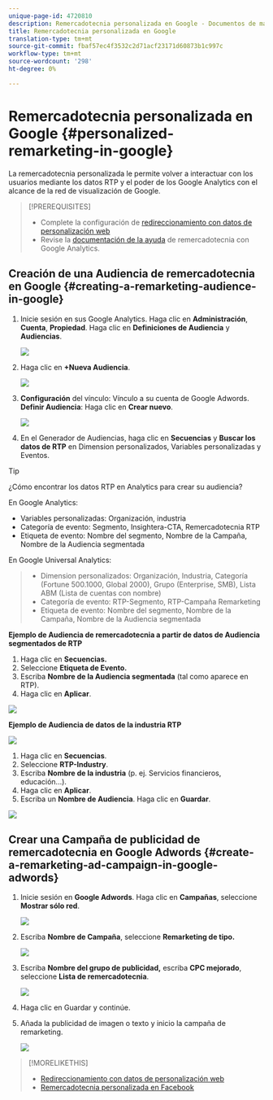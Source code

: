 ```yaml
---
unique-page-id: 4720810
description: Remercadotecnia personalizada en Google - Documentos de marketing - Documentación del producto
title: Remercadotecnia personalizada en Google
translation-type: tm+mt
source-git-commit: fbaf57ec4f3532c2d71acf23171d60873b1c997c
workflow-type: tm+mt
source-wordcount: '298'
ht-degree: 0%

---
```



# Remercadotecnia personalizada en Google {#personalized-remarketing-in-google}

La remercadotecnia personalizada le permite volver a interactuar con los usuarios mediante los datos RTP y el poder de los Google Analytics con el alcance de la red de visualización de Google.

>[!PREREQUISITES]
>
>* Complete la configuración de [redireccionamiento con datos de personalización web](/help/marketo/product-docs/web-personalization/website-retargeting/retargeting-with-web-personalization-data.md)
>* Revise la [documentación de la ayuda](https://support.google.com/analytics/topic/2611283?hl=en&amp;ref_topic=3413645) de remercadotecnia con Google Analytics.


## Creación de una Audiencia de remercadotecnia en Google {#creating-a-remarketing-audience-in-google}

1. Inicie sesión en sus Google Analytics. Haga clic en **Administración**, **Cuenta**, **Propiedad**. Haga clic en **Definiciones de Audiencia** y **Audiencias**.

   ![](assets/remarketing-ga-screenshots.jpg)

1. Haga clic en **+Nueva Audiencia**.

   ![](assets/image2015-1-15-17-3a26-3a40.png)

1. **Configuración** del vínculo: Vínculo a su cuenta de Google Adwords. **Definir Audiencia**: Haga clic en  **Crear nuevo**.

   ![](assets/image2015-1-15-17-3a32-3a4.png)

1. En el Generador de Audiencias, haga clic en **Secuencias** y **Buscar los datos de RTP** en Dimension personalizados, Variables personalizadas y Eventos.

>[!TIP]
>
>¿Cómo encontrar los datos RTP en Analytics para crear su audiencia?
>
>En Google Analytics:
>
>* Variables personalizadas: Organización, industria
>* Categoría de evento: Segmento, Insightera-CTA, Remercadotecnia RTP
>* Etiqueta de evento: Nombre del segmento, Nombre de la Campaña, Nombre de la Audiencia segmentada

>
>
En Google Universal Analytics:
>
>* Dimension personalizados: Organización, Industria, Categoría (Fortune 500.1000, Global 2000), Grupo (Enterprise, SMB), Lista ABM (Lista de cuentas con nombre)
>* Categoría de evento: RTP-Segmento, RTP-Campaña Remarketing
>* Etiqueta de evento: Nombre del segmento, Nombre de la Campaña, Nombre de la Audiencia segmentada


**Ejemplo de Audiencia de remercadotecnia a partir de datos de Audiencia segmentados de RTP**

1. Haga clic en **Secuencias.**
1. Seleccione **Etiqueta de Evento.**
1. Escriba **Nombre de la Audiencia segmentada** (tal como aparece en RTP).
1. Haga clic en **Aplicar**.

![](assets/image2015-2-10-14-3a51-3a43.png)

**Ejemplo de Audiencia de datos de la industria RTP**

![](assets/image2015-1-15-17-3a36-3a5.png)

1. Haga clic en **Secuencias**.
1. Seleccione **RTP-Industry**.
1. Escriba **Nombre de la industria** (p. ej. Servicios financieros, educación...).
1. Haga clic en **Aplicar**.
1. Escriba un **Nombre de Audiencia**. Haga clic en **Guardar**.

![](assets/image2015-1-15-18-3a29-3a16.png)

## Crear una Campaña de publicidad de remercadotecnia en Google Adwords {#create-a-remarketing-ad-campaign-in-google-adwords}

1. Inicie sesión en **Google Adwords**. Haga clic en **Campañas**, seleccione **Mostrar sólo red**.

   ![](assets/image2015-1-15-18-3a31-3a58.png)

1. Escriba **Nombre de Campaña**, seleccione **Remarketing de tipo.**

   ![](assets/image2015-1-15-18-3a35-3a7.png)

1. Escriba **Nombre del grupo de publicidad,** escriba **CPC mejorado**, seleccione **Lista de remercadotecnia**.

   ![](assets/image2015-1-15-18-3a51-3a57.png)

1. Haga clic en Guardar y continúe.
1. Añada la publicidad de imagen o texto y inicio la campaña de remarketing.

   ![](assets/image2015-1-15-18-3a47-3a21.png)

>[!MORELIKETHIS]
>
>* [Redireccionamiento con datos de personalización web](/help/marketo/product-docs/web-personalization/website-retargeting/retargeting-with-web-personalization-data.md)
>* [Remercadotecnia personalizada en Facebook](/help/marketo/product-docs/web-personalization/website-retargeting/personalized-remarketing-in-facebook.md)


